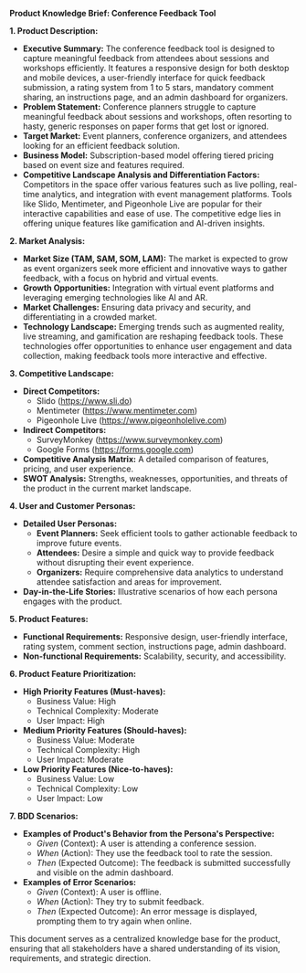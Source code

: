 **Product Knowledge Brief: Conference Feedback Tool**

**1. Product Description:**
   - **Executive Summary:**
     The conference feedback tool is designed to capture meaningful feedback from attendees about sessions and workshops efficiently. It features a responsive design for both desktop and mobile devices, a user-friendly interface for quick feedback submission, a rating system from 1 to 5 stars, mandatory comment sharing, an instructions page, and an admin dashboard for organizers.
   - **Problem Statement:**
     Conference planners struggle to capture meaningful feedback about sessions and workshops, often resorting to hasty, generic responses on paper forms that get lost or ignored.
   - **Target Market:**
     Event planners, conference organizers, and attendees looking for an efficient feedback solution.
   - **Business Model:**
     Subscription-based model offering tiered pricing based on event size and features required.
   - **Competitive Landscape Analysis and Differentiation Factors:**
     Competitors in the space offer various features such as live polling, real-time analytics, and integration with event management platforms. Tools like Slido, Mentimeter, and Pigeonhole Live are popular for their interactive capabilities and ease of use. The competitive edge lies in offering unique features like gamification and AI-driven insights.

**2. Market Analysis:**
   - **Market Size (TAM, SAM, SOM, LAM):**
     The market is expected to grow as event organizers seek more efficient and innovative ways to gather feedback, with a focus on hybrid and virtual events.
   - **Growth Opportunities:**
     Integration with virtual event platforms and leveraging emerging technologies like AI and AR.
   - **Market Challenges:**
     Ensuring data privacy and security, and differentiating in a crowded market.
   - **Technology Landscape:**
     Emerging trends such as augmented reality, live streaming, and gamification are reshaping feedback tools. These technologies offer opportunities to enhance user engagement and data collection, making feedback tools more interactive and effective.

**3. Competitive Landscape:**
   - **Direct Competitors:**
     - Slido (https://www.sli.do)
     - Mentimeter (https://www.mentimeter.com)
     - Pigeonhole Live (https://www.pigeonholelive.com)
   - **Indirect Competitors:**
     - SurveyMonkey (https://www.surveymonkey.com)
     - Google Forms (https://forms.google.com)
   - **Competitive Analysis Matrix:**
     A detailed comparison of features, pricing, and user experience.
   - **SWOT Analysis:**
     Strengths, weaknesses, opportunities, and threats of the product in the current market landscape.

**4. User and Customer Personas:**
   - **Detailed User Personas:**
     - **Event Planners:** Seek efficient tools to gather actionable feedback to improve future events.
     - **Attendees:** Desire a simple and quick way to provide feedback without disrupting their event experience.
     - **Organizers:** Require comprehensive data analytics to understand attendee satisfaction and areas for improvement.
   - **Day-in-the-Life Stories:**
     Illustrative scenarios of how each persona engages with the product.

**5. Product Features:**
   - **Functional Requirements:**
     Responsive design, user-friendly interface, rating system, comment section, instructions page, admin dashboard.
   - **Non-functional Requirements:**
     Scalability, security, and accessibility.

**6. Product Feature Prioritization:**
   - **High Priority Features (Must-haves):**
     - Business Value: High
     - Technical Complexity: Moderate
     - User Impact: High
   - **Medium Priority Features (Should-haves):**
     - Business Value: Moderate
     - Technical Complexity: High
     - User Impact: Moderate
   - **Low Priority Features (Nice-to-haves):**
     - Business Value: Low
     - Technical Complexity: Low
     - User Impact: Low

**7. BDD Scenarios:**
   - **Examples of Product's Behavior from the Persona's Perspective:**
     - *Given* (Context): A user is attending a conference session.
     - *When* (Action): They use the feedback tool to rate the session.
     - *Then* (Expected Outcome): The feedback is submitted successfully and visible on the admin dashboard.
   - **Examples of Error Scenarios:**
     - *Given* (Context): A user is offline.
     - *When* (Action): They try to submit feedback.
     - *Then* (Expected Outcome): An error message is displayed, prompting them to try again when online.

This document serves as a centralized knowledge base for the product, ensuring that all stakeholders have a shared understanding of its vision, requirements, and strategic direction.